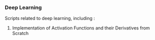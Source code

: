### Deep Learning 
Scripts related to deep learning, including :
1) Implementation of Activation Functions and their Derivatives from Scratch 
